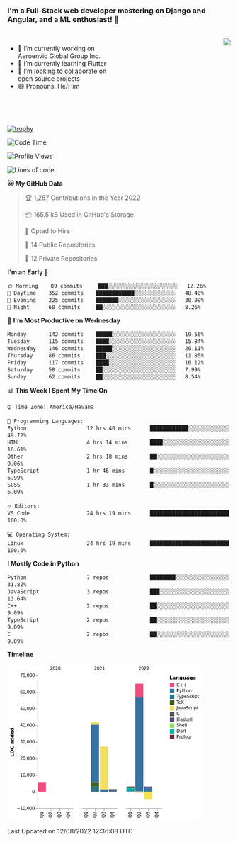 ### I'm a Full-Stack web developer mastering on Django and Angular, and a ML enthusiast!  👋

<br/>

<img align="right" height="250"  src="https://media1.giphy.com/media/qgQUggAC3Pfv687qPC/giphy.gif?cid=ecf05e470ttfxgsj072btembitu1zn4ti3t3cdyg4jo5b3by&rid=giphy.gif&ct=g" />

 <div style="width:50%">
    <ul>
      <li>🔭 I’m currently working on Aeroenvio Global Group Inc.</li>
      <li>🌱 I’m currently learning Flutter</li>
      <li>👯 I’m looking to collaborate on open source projects</li>
      <li>😄 Pronouns: He/Him</li>
<!--       <li>⚡ Fun fact: I started my first professional project for a company as web dev without knowing any JS </li> -->
    </ul>
  </div>
  
<br/><br/><br/>

[![trophy](https://github-profile-trophy.vercel.app/?username=dfg-98&row=3&column=3&theme=monokai)](https://github.com/ryo-ma/github-profile-trophy)


<!--START_SECTION:waka-->
![Code Time](http://img.shields.io/badge/Code%20Time-395%20hrs%2029%20mins-blue)

![Profile Views](http://img.shields.io/badge/Profile%20Views-0-blue)

![Lines of code](https://img.shields.io/badge/From%20Hello%20World%20I%27ve%20Written-142%20Thousand%20lines%20of%20code-blue)

**🐱 My GitHub Data** 

> 🏆 1,287 Contributions in the Year 2022
 > 
> 📦 165.5 kB Used in GitHub's Storage 
 > 
> 💼 Opted to Hire
 > 
> 📜 14 Public Repositories 
 > 
> 🔑 12 Private Repositories  
 > 
**I'm an Early 🐤** 

```text
🌞 Morning    89 commits     ███░░░░░░░░░░░░░░░░░░░░░░   12.26% 
🌆 Daytime    352 commits    ████████████░░░░░░░░░░░░░   48.48% 
🌃 Evening    225 commits    ███████░░░░░░░░░░░░░░░░░░   30.99% 
🌙 Night      60 commits     ██░░░░░░░░░░░░░░░░░░░░░░░   8.26%

```
📅 **I'm Most Productive on Wednesday** 

```text
Monday       142 commits    █████░░░░░░░░░░░░░░░░░░░░   19.56% 
Tuesday      115 commits    ████░░░░░░░░░░░░░░░░░░░░░   15.84% 
Wednesday    146 commits    █████░░░░░░░░░░░░░░░░░░░░   20.11% 
Thursday     86 commits     ███░░░░░░░░░░░░░░░░░░░░░░   11.85% 
Friday       117 commits    ████░░░░░░░░░░░░░░░░░░░░░   16.12% 
Saturday     58 commits     ██░░░░░░░░░░░░░░░░░░░░░░░   7.99% 
Sunday       62 commits     ██░░░░░░░░░░░░░░░░░░░░░░░   8.54%

```


📊 **This Week I Spent My Time On** 

```text
⌚︎ Time Zone: America/Havana

💬 Programming Languages: 
Python                   12 hrs 40 mins      ████████████░░░░░░░░░░░░░   49.72% 
HTML                     4 hrs 14 mins       ████░░░░░░░░░░░░░░░░░░░░░   16.61% 
Other                    2 hrs 18 mins       ██░░░░░░░░░░░░░░░░░░░░░░░   9.06% 
TypeScript               1 hr 46 mins        █░░░░░░░░░░░░░░░░░░░░░░░░   6.99% 
SCSS                     1 hr 33 mins        █░░░░░░░░░░░░░░░░░░░░░░░░   6.09%

🔥 Editors: 
VS Code                  24 hrs 19 mins      █████████████████████████   100.0%

💻 Operating System: 
Linux                    24 hrs 19 mins      █████████████████████████   100.0%

```

**I Mostly Code in Python** 

```text
Python                   7 repos             ████████░░░░░░░░░░░░░░░░░   31.82% 
JavaScript               3 repos             ███░░░░░░░░░░░░░░░░░░░░░░   13.64% 
C++                      2 repos             ██░░░░░░░░░░░░░░░░░░░░░░░   9.09% 
TypeScript               2 repos             ██░░░░░░░░░░░░░░░░░░░░░░░   9.09% 
C                        2 repos             ██░░░░░░░░░░░░░░░░░░░░░░░   9.09%

```


**Timeline**

![Chart not found](https://raw.githubusercontent.com/dfg-98/dfg-98/main/charts/bar_graph.png) 


 Last Updated on 12/08/2022 12:36:08 UTC
<!--END_SECTION:waka-->
